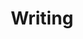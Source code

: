 ---
title: "Writing" # this generates the timeline summary page for posts
layout: "archives" # the layout is the one that does the heavy lifting
url: "writing/"
---